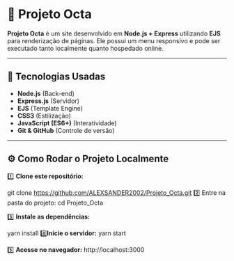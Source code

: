 # 🐙 Projeto Octa

**Projeto Octa** é um site desenvolvido em **Node.js + Express** utilizando **EJS** para renderização de páginas. Ele possui um menu responsivo e pode ser executado tanto localmente quanto hospedado online.

---

## 🚀 Tecnologias Usadas

- **Node.js** (Back-end)
- **Express.js** (Servidor)
- **EJS** (Template Engine)
- **CSS3** (Estilização)
- **JavaScript (ES6+)** (Interatividade)
- **Git & GitHub** (Controle de versão)

---

## ⚙️ Como Rodar o Projeto Localmente

1️⃣ **Clone este repositório:**

git clone https://github.com/ALEXSANDER2002/Projeto_Octa.git
2️⃣ Entre na pasta do projeto:
cd Projeto_Octa

3️⃣ **Instale as dependências:**

yarn install
4️⃣**Inicie o servidor:**
yarn start

5️⃣ **Acesse no navegador:**
http://localhost:3000

